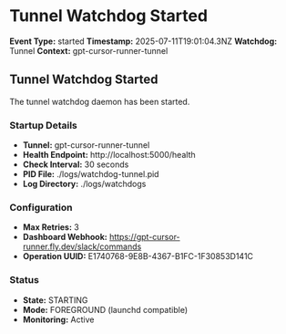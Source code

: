 # Tunnel Watchdog Started

**Event Type:** started
**Timestamp:** 2025-07-11T19:01:04.3NZ
**Watchdog:** Tunnel
**Context:** gpt-cursor-runner-tunnel


## Tunnel Watchdog Started

The tunnel watchdog daemon has been started.

### Startup Details
- **Tunnel:** gpt-cursor-runner-tunnel
- **Health Endpoint:** http://localhost:5000/health
- **Check Interval:** 30 seconds
- **PID File:** ./logs/watchdog-tunnel.pid
- **Log Directory:** ./logs/watchdogs

### Configuration
- **Max Retries:** 3
- **Dashboard Webhook:** https://gpt-cursor-runner.fly.dev/slack/commands
- **Operation UUID:** E1740768-9E8B-4367-B1FC-1F30853D141C

### Status
- **State:** STARTING
- **Mode:** FOREGROUND (launchd compatible)
- **Monitoring:** Active


